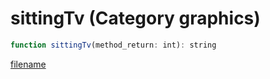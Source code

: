 # sittingTv (Category graphics)

```js
function sittingTv(method_return: int): string
```

[filename](sittingTv_m.md ':include')